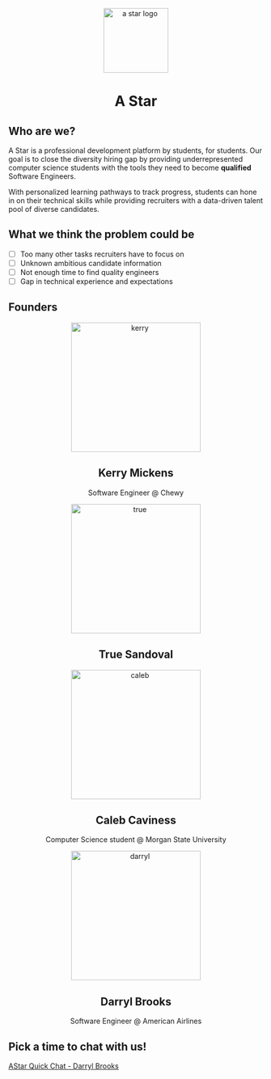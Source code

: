 <p align="center">
  <a>
    <img src="https://user-images.githubusercontent.com/24500251/130865849-f757a8a7-37f2-4b3f-abca-e8c087840477.jpg" alt="a star logo" height="128"/>
    <h1 align="center">A Star</h1>
  </a>
</p>

## Who are we?
A Star is a professional development platform by students, for students. Our goal is to close the diversity hiring gap by providing underrepresented computer science students with the tools they need to become **qualified** Software Engineers. 

With personalized learning pathways to track progress, students can hone in on their technical skills while providing recruiters with a data-driven talent pool of diverse candidates.

## What we think the problem could be

- [ ]  Too many other tasks recruiters have to focus on
- [ ]  Unknown ambitious candidate information
- [ ]  Not enough time to find quality engineers
- [ ]  Gap in technical experience and expectations

## Founders
<div align="center">
  <p>
        <img src="https://scontent-dfw5-1.cdninstagram.com/v/t51.2885-19/s150x150/77106459_2568284086573625_5693516232213397504_n.jpg?_nc_ht=scontent-dfw5-1.cdninstagram.com&_nc_ohc=_P3f3Hl3b6oAX-p4YZo&edm=ABfd0MgBAAAA&ccb=7-4&oh=0a5dfa974a0c9f6f33d4bc83624ed473&oe=612D794F&_nc_sid=7bff83" alt="kerry" height="256"/>
        <h2>Kerry Mickens</h2>
        <p>Software Engineer @ Chewy</p>
  </p>
  <p>
    <img src="https://avatars.githubusercontent.com/u/44210761?s=100&v=4" alt="true" height="256"/>
      <h2>True Sandoval</h2>
  </p>
  <p>
    <img src="https://media-exp1.licdn.com/dms/image/C5603AQFkg6lou9hCzA/profile-displayphoto-shrink_200_200/0/1628110195297?e=1635379200&v=beta&t=3YBk1hAIWq8rslRKE2E09rUqOwpCuG5ETBJz6nLgYec" alt="caleb" height="256"/>
      <h2>Caleb Caviness</h2>
      <p>Computer Science student @ Morgan State University</p>
  </p>
  <p>
    <img src="https://avatars.githubusercontent.com/u/24500251?v=4" alt="darryl" height="256"/>
  <h2>Darryl Brooks</h2>
  <p>Software Engineer @ American Airlines</p>
  </p>
</div>
  
  
## Pick a time to chat with us!

[AStar Quick Chat - Darryl Brooks](https://calendly.com/astarllc/quickchat)

